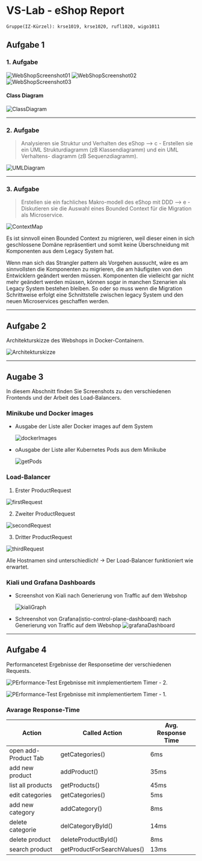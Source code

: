 # VS-Lab - eShop Report

`Gruppe(IZ-Kürzel): krse1019, krse1020, rufl1020, wigo1011`

## Aufgabe 1
### 1. Aufgabe

![WebShopScreenshot01](./pictures/WebShop01.png "Suchanfrage")
![WebShopScreenshot02](./pictures/WebShop02.png "Produktbeschreibung")
![WebShopScreenshot03](./pictures/WebShop03.png "Search")

#### Class Diagram

![ClassDiagram](./pictures/ClassDiagram-AddProductAction.png "ClassDiagram")

---
























### 2. Aufgabe

>Analysieren sie Struktur und Verhalten des eShop --> c - Erstellen sie ein UML Strukturdiagramm (zB Klassendiagramm) und ein UML Verhaltens- diagramm (zB Sequenzdiagramm).

![UMLDiagram](./pictures/UML-AddProduct.png "UMLDiagram")


---






### 3. Aufgabe

>Erstellen sie ein fachliches Makro-modell des eShop mit DDD --> e - Diskutieren sie die Auswahl eines Bounded Context für die Migration als Microservice.

![ContextMap](./pictures/context_map.png "ContextMap")


Es ist sinnvoll einen Bounded Context zu migrieren, weil dieser einen in sich geschlossene Domäne repräsentiert und somit keine Überschneidung mit Komponenten aus dem Legacy System hat.

Wenn man sich das Strangler pattern als Vorgehen aussucht, wäre es am sinnvollsten die Komponenten zu migrieren, die am häufigsten von den Entwicklern geändert werden müssen. Komponenten die vielleicht gar nicht mehr geändert werden müssen, können sogar in manchen Szenarien als Legacy System bestehen bleiben. So oder so muss wenn die Migration Schrittweise erfolgt eine Schnittstelle zwischen legacy System und den neuen Microservices geschaffen werden.

---








































## Aufgabe 2
Architekturskizze des Webshops in Docker-Containern. 

![Architekturskizze](pictures/ArchitekturDocker.png)



---

































## Augabe 3 

In diesem Abschnitt finden Sie Screenshots zu den verschiedenen Frontends und der Arbeit des Load-Balancers.

### Minikube und Docker images
- Ausgabe der Liste aller Docker images auf dem System

    ![dockerImages](pictures/DockerImages.png)
- oAusgabe der Liste aller Kubernetes Pods aus dem Minikube

    ![getPods](pictures/GetPods.png)

### Load-Balancer
1. Erster ProductRequest

![firstRequest](pictures/Replica1.png)

2. Zweiter ProductRequest

![secondRequest](pictures/Replica2.png)

3. Dritter ProductRequest

![thirdRequest](pictures/Replica3.png)

Alle Hostnamen sind unterschiedlich! -> Der Load-Balancer funktioniert wie erwartet. 

### Kiali und Grafana Dashboards

- Screenshot von Kiali nach Generierung von Traffic auf dem Webshop

    ![kialiGraph](pictures/Kiali-Graph.png)


- Schreenshot von Grafana(istio-control-plane-dashboard) nach Generierung von Traffic auf dem Webshop
    ![grafanaDashboard](pictures/Grafana-Dashboard.png)
    
---

## Aufgabe 4

Performancetest Ergebnisse der Responsetime der verschiedenen Requests.

![PErformance-Test Ergebnisse mit inmplementiertem Timer - 2.](pictures/performance-2.png)

![PErformance-Test Ergebnisse mit inmplementiertem Timer - 1.](pictures/performance-1.png)

### Avarage Response-Time

| Action    | Called Action | Avg. Response Time |
| ---       | ---               | ---               |
| open add-Product Tab | getCategories() |6ms |
| add new product | addProduct() | 35ms |
| list all products | getProducts() | 45ms |
| edit categories | getCategories() | 5ms |
| add new category | addCategory() | 8ms |
| delete categorie | delCategoryById() | 14ms |
| delete product | deleteProductById() | 8ms |
| search product | getProductForSearchValues() | 13ms |





